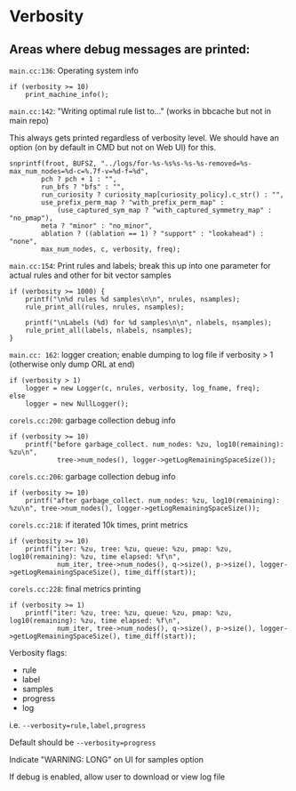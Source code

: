 # Verbosity

## Areas where debug messages are printed:

`main.cc:136`: Operating system info

    if (verbosity >= 10)
        print_machine_info();

`main.cc:142`: "Writing optimal rule list to..." (works in bbcache but not in main repo)

This always gets printed regardless of verbosity level. We should have an option (on by default in CMD but not on Web UI) for this.

    snprintf(froot, BUFSZ, "../logs/for-%s-%s%s-%s-%s-removed=%s-max_num_nodes=%d-c=%.7f-v=%d-f=%d",
            pch ? pch + 1 : "",
            run_bfs ? "bfs" : "",
            run_curiosity ? curiosity_map[curiosity_policy].c_str() : "",
            use_prefix_perm_map ? "with_prefix_perm_map" :
                (use_captured_sym_map ? "with_captured_symmetry_map" : "no_pmap"),
            meta ? "minor" : "no_minor",
            ablation ? ((ablation == 1) ? "support" : "lookahead") : "none",
            max_num_nodes, c, verbosity, freq);

`main.cc:154`: Print rules and labels; break this up into one parameter for actual rules and other for bit vector samples

    if (verbosity >= 1000) {
        printf("\n%d rules %d samples\n\n", nrules, nsamples);
        rule_print_all(rules, nrules, nsamples);

        printf("\nLabels (%d) for %d samples\n\n", nlabels, nsamples);
        rule_print_all(labels, nlabels, nsamples);
    }

`main.cc: 162`: logger creation; enable dumping to log file if verbosity > 1 (otherwise only dump ORL at end)

    if (verbosity > 1)
        logger = new Logger(c, nrules, verbosity, log_fname, freq);
    else
        logger = new NullLogger();

`corels.cc:200`: garbage collection debug info

    if (verbosity >= 10)
        printf("before garbage_collect. num_nodes: %zu, log10(remaining): %zu\n",
                tree->num_nodes(), logger->getLogRemainingSpaceSize());

`corels.cc:206`: garbage collection debug info

    if (verbosity >= 10)
        printf("after garbage_collect. num_nodes: %zu, log10(remaining): %zu\n", tree->num_nodes(), logger->getLogRemainingSpaceSize());

`corels.cc:218`: if iterated 10k times, print metrics

    if (verbosity >= 10)
        printf("iter: %zu, tree: %zu, queue: %zu, pmap: %zu, log10(remaining): %zu, time elapsed: %f\n",
                num_iter, tree->num_nodes(), q->size(), p->size(), logger->getLogRemainingSpaceSize(), time_diff(start));

`corels.cc:228`: final metrics printing

    if (verbosity >= 1)
        printf("iter: %zu, tree: %zu, queue: %zu, pmap: %zu, log10(remaining): %zu, time elapsed: %f\n",
                num_iter, tree->num_nodes(), q->size(), p->size(), logger->getLogRemainingSpaceSize(), time_diff(start));

Verbosity flags:

* rule
* label
* samples
* progress
* log

i.e. `--verbosity=rule,label,progress`

Default should be `--verbosity=progress`

Indicate "WARNING: LONG" on UI for samples option

If debug is enabled, allow user to download or view log file
